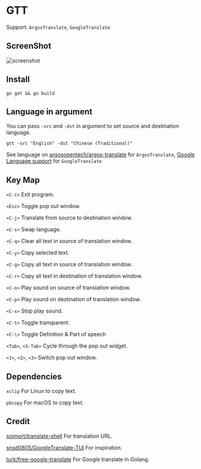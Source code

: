 # GTT

Support: `ArgosTranslate`, `GoogleTranslate`

## ScreenShot

![screenshot](https://user-images.githubusercontent.com/58657914/213123592-5d8bccfb-ff80-4ad6-aaca-03b31c4c2c59.gif)

## Install

```
go get && go build
```

## Language in argument

You can pass `-src` and `-dst` in argument to set source and destination language.

```
gtt -src "English" -dst "Chinese (Traditional)"
```

See language on [argosopentech/argos-translate](https://github.com/argosopentech/argos-translate#supported-languages) for `ArgosTranslate`, [Google Language support](https://cloud.google.com/translate/docs/languages) for `GoogleTranslate`

## Key Map

`<C-c>`
Exit program.

`<Esc>`
Toggle pop out window.

`<C-j>`
Translate from source to destination window.

`<C-s>`
Swap language.

`<C-q>`
Clear all text in source of translation window.

`<C-y>`
Copy selected text.

`<C-g>`
Copy all text in source of translation window.

`<C-r>`
Copy all text in destination of translation window.

`<C-o>`
Play sound on source of translation window.

`<C-p>`
Play sound on destination of translation window.

`<C-x>`
Stop play sound.

`<C-t>`
Toggle transparent.

`<C-\>`
Toggle Definition & Part of speech

`<Tab>`, `<S-Tab>`
Cycle through the pop out widget.

`<1>`, `<2>`, `<3>`
Switch pop out window.

## Dependencies

`xclip` For Linux to copy text.

`pbcopy` For macOS to copy text.

## Credit

[soimort/translate-shell](https://github.com/soimort/translate-shell) For translation URL.

[snsd0805/GoogleTranslate-TUI](https://github.com/snsd0805/GoogleTranslate-TUI) For inspiration.

[turk/free-google-translate](https://github.com/turk/free-google-translate) For Google translate in Golang.
